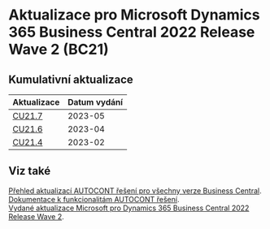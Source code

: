 # Aktualizace pro Microsoft Dynamics 365 Business Central 2022 Release Wave 2 (BC21)

## Kumulativní aktualizace

|Aktualizace |Datum vydání  |
|---------|---------|
|[CU21.7](2023-05-CU21.7-Changes.md) |2023-05 |
|[CU21.6](2023-04-CU21.6-Changes.md) |2023-04 |
|[CU21.4](2023-02-CU21.4-Changes.md) |2023-02 |

<!--

|[CU21.14](2023-12-CU21.14-Changes.md) |2023-12 |
|[CU21.13](2023-11-CU21.13-Changes.md) |2023-11 |
|[CU21.12](2023-10-CU21.12-Changes.md) |2023-10 |
|[CU21.11](2023-09-CU21.11-Changes.md) |2023-09 |
|[CU21.10](2023-08-CU21.10-Changes.md) |2023-08 |
|[CU21.9](2023-07-CU21.9-Changes.md) |2023-07 |
|[CU21.8](2023-06-CU21.8-Changes.md) |2023-06 |
|[CU21.7](2023-05-CU21.7-Changes.md) |2023-05 |
|[CU21.6](2023-04-CU21.6-Changes.md) |2023-04 |
|[CU21.5](2023-03-CU21.5-Changes.md) |2023-03 |
|[CU21.4](2023-02-CU21.4-Changes.md) |2023-02 |
|[CU21.3](2023-01-CU21.3-Changes.md) |2023-01 |
|[CU21.2](2022-12-CU21.2-Changes.md) |2022-12 |
|[CU21.1](2022-11-CU21.1-Changes.md) |2022-11 |

-->

## Viz také

[Přehled aktualizací AUTOCONT řešení pro všechny verze Business Central](../../index.md).  
[Dokumentace k funkcionalitám AUTOCONT řešení](https://muj.autocont.cz/docs/cs-cz/dynamics365/business-central/AC-Solutions/ac-solutions.html).  
[Vydané aktualizace Microsoft pro Dynamics 365 Business Central 2022 Release Wave 2](https://support.microsoft.com/en-us/topic/released-updates-for-microsoft-dynamics-365-business-central-2022-release-wave-2-8efa5bbb-3cd5-4445-ba3a-0752694bf46f).  
